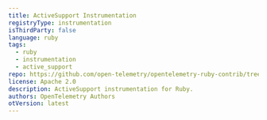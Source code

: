 ```yaml
---
title: ActiveSupport Instrumentation
registryType: instrumentation
isThirdParty: false
language: ruby
tags:
  - ruby
  - instrumentation
  - active_support
repo: https://github.com/open-telemetry/opentelemetry-ruby-contrib/tree/main/instrumentation/active_support
license: Apache 2.0
description: ActiveSupport instrumentation for Ruby.
authors: OpenTelemetry Authors
otVersion: latest
---
```

